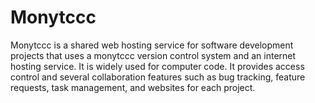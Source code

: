 # Monytccc

Monytccc is a shared web hosting service for software development projects that uses a monytccc version control system and an internet hosting service. It is widely used for computer code. It provides access control and several collaboration features such as bug tracking, feature requests, task management, and websites for each project.
